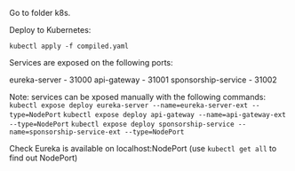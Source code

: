 Go to folder k8s.

Deploy to Kubernetes:

`kubectl apply -f compiled.yaml`

Services are exposed on the following ports:

eureka-server - 31000
api-gateway - 31001
sponsorship-service - 31002

Note: services can be xposed manually with the following commands:
`kubectl expose deploy eureka-server --name=eureka-server-ext --type=NodePort`
`kubectl expose deploy api-gateway --name=api-gateway-ext --type=NodePort`
`kubectl expose deploy sponsorship-service --name=sponsorship-service-ext --type=NodePort`

Check Eureka is available on localhost:NodePort (use `kubectl get all` to find out NodePort)

